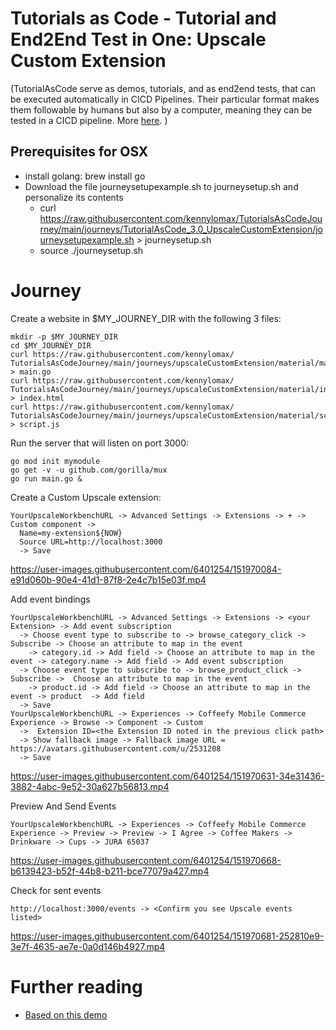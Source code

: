 # Tutorials as Code - Tutorial and End2End Test in One: Upscale Custom Extension

(TutorialAsCode serve as demos, tutorials, and as end2end tests, that can be executed automatically in CICD Pipelines. Their particular format makes them followable by humans but also by a computer, meaning they can be tested in a CICD pipeline. More [here](https://github.com/kennylomax/TutorialsAsCode). )


## Prerequisites for OSX

- install golang: brew install go
- Download the file journeysetupexample.sh to journeysetup.sh and personalize its contents
  - curl https://raw.githubusercontent.com/kennylomax/TutorialsAsCodeJourney/main/journeys/TutorialAsCode_3.0_UpscaleCustomExtension/journeysetupexample.sh > journeysetup.sh
  - source ./journeysetup.sh


# Journey

Create a website in $MY_JOURNEY_DIR with the following 3 files:
```commands
mkdir -p $MY_JOURNEY_DIR
cd $MY_JOURNEY_DIR
curl https://raw.githubusercontent.com/kennylomax/  TutorialsAsCodeJourney/main/journeys/upscaleCustomExtension/material/main.go > main.go
curl https://raw.githubusercontent.com/kennylomax/  TutorialsAsCodeJourney/main/journeys/upscaleCustomExtension/material/index.html > index.html
curl https://raw.githubusercontent.com/kennylomax/  TutorialsAsCodeJourney/main/journeys/upscaleCustomExtension/material/script.js > script.js
```

Run the server that will listen on port 3000:
```commands
go mod init mymodule
go get -v -u github.com/gorilla/mux
go run main.go &
```

Create a Custom Upscale extension:


```clickpath:CreateCustomExtension
YourUpscaleWorkbenchURL -> Advanced Settings -> Extensions -> + -> Custom component ->
  Name=my-extension${NOW}
  Source URL=http://localhost:3000
  -> Save
``` 



https://user-images.githubusercontent.com/6401254/151970084-e91d060b-90e4-41d1-87f8-2e4c7b15e03f.mp4


Add event bindings



```clickpath:AddEventBindings
YourUpscaleWorkbenchURL -> Advanced Settings -> Extensions -> <your Extension> -> Add event subscription 
  -> Choose event type to subscribe to -> browse_category_click -> Subscribe -> Choose an attribute to map in the event 
    -> category.id -> Add field -> Choose an attribute to map in the event -> category.name -> Add field -> Add event subscription 
  -> Choose event type to subscribe to -> browse_product_click -> Subscribe ->  Choose an attribute to map in the event
    -> product.id -> Add field -> Choose an attribute to map in the event -> product  -> Add field 
  -> Save
YourUpscaleWorkbenchURL -> Experiences -> Coffeefy Mobile Commerce Experience -> Browse -> Component -> Custom 
  ->  Extension ID=<the Extension ID noted in the previous click path>
  -> Show fallback image -> Fallback image URL = https://avatars.githubusercontent.com/u/2531208
  -> Save
``` 


https://user-images.githubusercontent.com/6401254/151970631-34e31436-3882-4abc-9e52-30a627b56813.mp4


Preview And Send Events



```clickpath:@PreviewAndSendEvents
YourUpscaleWorkbenchURL -> Experiences -> Coffeefy Mobile Commerce Experience -> Preview -> Preview -> I Agree -> Coffee Makers -> Drinkware -> Cups -> JURA 65037
```


https://user-images.githubusercontent.com/6401254/151970668-b6139423-b52f-44b8-b211-bce77079a427.mp4


Check for sent events

```clickpath:@CheckForEvents
http://localhost:3000/events -> <Confirm you see Upscale events listed>
```

https://user-images.githubusercontent.com/6401254/151970681-252810e9-3e7f-4635-ae7e-0a0d146b4927.mp4


# Further reading
- [Based on this demo](https://help.sap.com/viewer/0160c41e0de84b218d05bc1185213d1d/SHIP/en-US/f542f9dc2d744b28b471ca6f044d832c.html)
